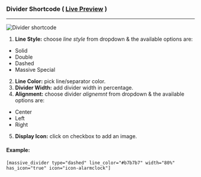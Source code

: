 ### Divider Shortcode ( [Live Preview](http://massivedemo.lab.themebucket.net/shortcodes/divider/) )
---
![Divider shortcode](http://i.imgur.com/6gzhC6P.png)

1. **Line Style:** choose _line style_ from dropdown & the available options are:
  * Solid
  * Double
  * Dashed
  * Massive Special
2. **Line Color:** pick line/separator color.
3. **Divider Width:** add divider width in percentage.
4. **Alignment:** choose divider _alignemnt_ from dropdown & the available options are:
  * Center
  * Left
  * Right
5. **Display Icon:** click on checkbox to add an image.


#### Example:
```
[massive_divider type="dashed" line_color="#b7b7b7" width="80%" has_icon="true" icon="icon-alarmclock"]
```
